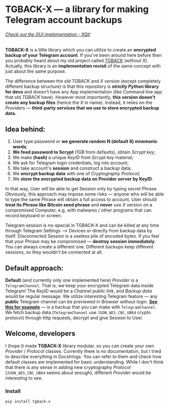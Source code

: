 # TGBACK-X — a library for making Telegram account backups

######  _[Check out the GUI implementation - XQt!](https://github.com/NotStatilko/tgback-x-qt)_

**TGBACK-X** is a little library which you can utilize to create an **encrypted backup of your Telegram account**. If you've been around here before then you probably heard about my old project called [TGBACK](https://github.com/NotStatilko/tgback) (without *X*). Actually, this library is an **implementation revisit** of the same concept with just about the same purpose.

The difference between the *old TGBACK* and *X version* (except completely different backup structure) is that this repository is **strictly Python library for devs** and doesn't have any App implementation (like Command line app that old *TGBACK* have). However most importantly, **this version doesn't create any backup files** (hence the *X* in name). Instead, it relies on the *Providers* — **third-party services that we use to store encrypted backup data.**

## **Idea behind:**

1. User type password or **we generate random N (default 8) mnemonic words**;
2. **We feed password to Scrypt** (1GB from defaults), obtain *Scrypt key*;
3. We make **(hash)** a unique *KeyID* from *Scrypt key* material;
4. We ask for Telegram login credentials, log into account;
5. We take account's **session** and construct a backup data;
6. We **encrypt backup data** with one of *Cryptography Protocol*;
7. We **store the encrypted backup data on Provider server by KeyID**.

In that way, User will be able to get Session only by typing secret Phrase. Obviously, this approach may impose some risks — anyone who will be able to type the same Phrase will obtain a full access to account. User should **treat its Phrase like Bitcoin seed phrase** and **never** use *X* version on a compromised Computer, e.g, with malwares / other programs that can record keyboard or screen.

Telegram session is no-special in TGBACK-X and can be killed at any time through Telegram Settings —> Devices or directly from backup data by itself. Disconnected Session is a useless pile of encoded bytes. If you feel that your Phrase may be compromised — **destroy session immediately**. You can always create a different one. Different backups keep different sessions, so they wouldn't be connected at all.

## **Default approach:**

**Default** (and currently only one implemented here) *Provider* is a `TelegramChannel`. That is, we keep your encrypted Telegram data inside Telegram! The *KeyID* would be a *Channel public link*, and *Backup data* would be regular message. We utilize interesting Telegram feature — any **public** Telegram channel can be previewed in Browser without login. [**See this for example**](https://t.me/s/X3KEK3ELMZDDJ5KXEIJMEH65L4CJCMAY) — is a backup that you can make with `TelegramChannel`. We fetch backup data (`TelegramChannel` use `JSON_AES_CBC_UB64` crypto protocol) through http requests, decrypt and give Session to User.

## Welcome, developers

I (hope I) made **TGBACK-X** library modular, so you can create your own *Provider* / *Protocol* classes. Currently there is no documentation, but I tried to describe everything in Docstrings. You can refer to them and check how default classes are implemented for basic understanding. While I don't think that there is any sense in adding new cryptography *Protocol* (`JSON_AES_CBC_UB64` seems about enough), different *Provider* would be interesting to see.

### Install
```
pip install tgback-x
```
